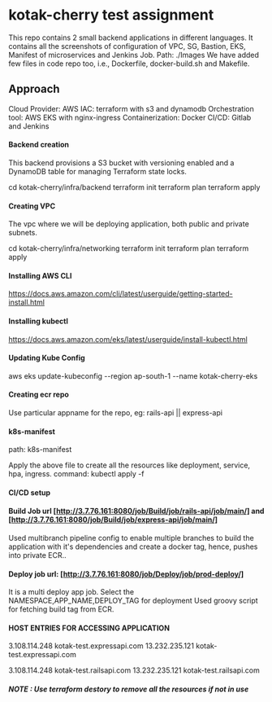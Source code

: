 # kotak-cherry test assignment #

This repo contains 2 small backend applications in different languages.
It contains all the screenshots of configuration of VPC, SG, Bastion, EKS, Manifest of microservices and Jenkins Job.
Path: ./Images
We have added few files in code repo too, i.e., Dockerfile, docker-build.sh and Makefile.

## Approach ##

Cloud Provider: AWS
IAC: terraform with s3 and dynamodb
Orchestration tool: AWS EKS with nginx-ingress
Containerization: Docker
CI/CD: Gitlab and Jenkins

#### Backend creation ####

This backend provisions a S3 bucket with versioning enabled and a DynamoDB table for managing Terraform state locks.

cd kotak-cherry/infra/backend
terraform init
terraform plan
terraform apply

#### Creating VPC ####

The vpc where we will be deploying application, both public and private subnets.

cd kotak-cherry/infra/networking
terraform init
terraform plan
terraform apply

#### Installing AWS CLI ####

https://docs.aws.amazon.com/cli/latest/userguide/getting-started-install.html

#### Installing kubectl ####

https://docs.aws.amazon.com/eks/latest/userguide/install-kubectl.html

#### Updating Kube Config ####

aws eks update-kubeconfig --region ap-south-1 --name kotak-cherry-eks

#### Creating ecr repo ####

Use particular appname for the repo, eg: rails-api || express-api

#### k8s-manifest

path: k8s-manifest

Apply the above file to create all the resources like deployment, service, hpa, ingress.
command: kubectl apply -f <file-name>

#### CI/CD setup ####

#### Build Job url [http://3.7.76.161:8080/job/Build/job/rails-api/job/main/] and [http://3.7.76.161:8080/job/Build/job/express-api/job/main/] ####
 
Used multibranch pipeline config to enable multiple branches to build the application with it's dependencies and create a docker tag, hence, pushes into private ECR..


#### Deploy job url: [http://3.7.76.161:8080/job/Deploy/job/prod-deploy/] ####
 
It is a multi deploy app job.
Select the NAMESPACE,APP_NAME,DEPLOY_TAG for deployment
Used groovy script for fetching build tag from ECR.

#### HOST ENTRIES FOR ACCESSING APPLICATION ####

3.108.114.248 kotak-test.expressapi.com
13.232.235.121 kotak-test.expressapi.com

3.108.114.248 kotak-test.railsapi.com
13.232.235.121 kotak-test.railsapi.com


##### NOTE : Use terraform destory to remove all the resources if not in use #####

  
